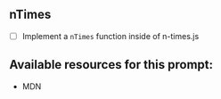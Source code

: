 ## nTimes

* [ ] Implement a `nTimes` function inside of n-times.js

## Available resources for this prompt:
* MDN

